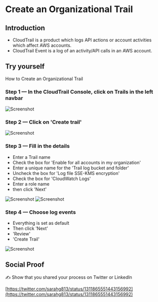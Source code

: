 # Create an Organizational Trail

## Introduction

- CloudTrail is a product which logs API actions or account activities which affect AWS accounts.
- CloudTrail Event is a log of an activity/API calls in an AWS account.

## Try yourself

How to Create an Organizational Trail

### Step 1 — In the CloudTrail Console, click on Trails in the left navbar

![Screenshot](https://user-images.githubusercontent.com/22378253/94883724-5de70400-0439-11eb-80a5-1127dc57df64.png)

### Step 2  — Click on 'Create trail'

![Screenshot](https://user-images.githubusercontent.com/22378253/94883723-5d4e6d80-0439-11eb-910d-fffc52a9fc06.png)

### Step 3 — Fill in the details
- Enter a Trail name
- Check the box for 'Enable for all accounts in my organization'
- Enter a unique name for the 'Trail log bucket and folder'
- Uncheck the box for 'Log file SSE-KMS encryption'
- Check the box for 'CloudWatch Logs'
- Enter a role name
- then click 'Next'

![Screenshot](https://user-images.githubusercontent.com/22378253/94883722-5d4e6d80-0439-11eb-9f1f-eeead0d6835b.png)
![Screenshot](https://user-images.githubusercontent.com/22378253/94883721-5d4e6d80-0439-11eb-9e05-03757dba71b8.png)

### Step 4  — Choose log events 
- Everything is set as default
- Then click 'Next'
- 'Review'
- 'Create Trail'

![Screenshot](https://user-images.githubusercontent.com/22378253/94883719-5d4e6d80-0439-11eb-866f-0eb9296ba831.png)

## Social Proof

✍️ Show that you shared your process on Twitter or LinkedIn

[https://twitter.com/sarahg813/status/1311865551443156992](https://twitter.com/sarahg813/status/1311865551443156992)

